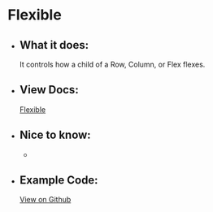 # Flexible

- ## What it does:
  It controls how a child of a Row, Column, or Flex flexes.

- ## View Docs:
  [Flexible](https://api.flutter.dev/flutter/widgets/Flexible-class.html)

- ## Nice to know:
  - 
  
- ## Example Code:
  [View on Github](https://github.com/TheUltimateOptimist/Widgets/blob/master/example_writer/lib/flexible_example.dart)

```

```